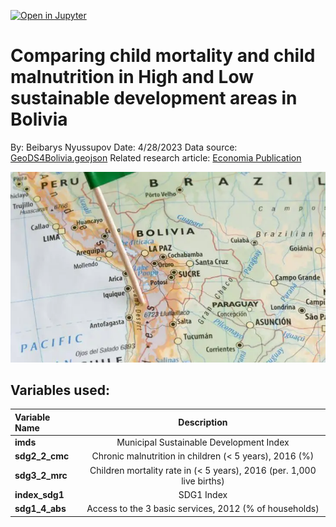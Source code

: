 [![Open in Jupyter](https://img.shields.io/badge/Open%20in-Jupyter-blue.svg?logo=jupyter)](https://github.com/Ender17133/DSSD_Bolivia/blob/main/DSSD_healthcare.ipynb)
# **Comparing child mortality and child malnutrition in High and Low sustainable development areas in Bolivia**
By: Beibarys Nyussupov
Date: 4/28/2023
Data source: [GeoDS4Bolivia.geojson](https://github.com/DSSD-Madison/Nagoya/blob/main/data/GeoDS4Bolivia.geojson)
Related research article: [Economia Publication](https://carlos-mendez.org/publication/20210318-economia/)


![Bolivia](Bolivia.webp)


## Variables used:

| Variable Name | Description |
| :-- | :-: |
| <b>imds</b>|Municipal Sustainable Development Index|
|<b>sdg2_2_cmc</b>|Chronic malnutrition in children (< 5 years), 2016 (%)|
|<b>sdg3_2_mrc</b>|Children mortality rate in (< 5 years), 2016 (per. 1,000 live births)|
|<b>index_sdg1</b>|SDG1 Index|
|<b>sdg1_4_abs</b>|Access to the 3 basic services, 2012 (% of households)|

